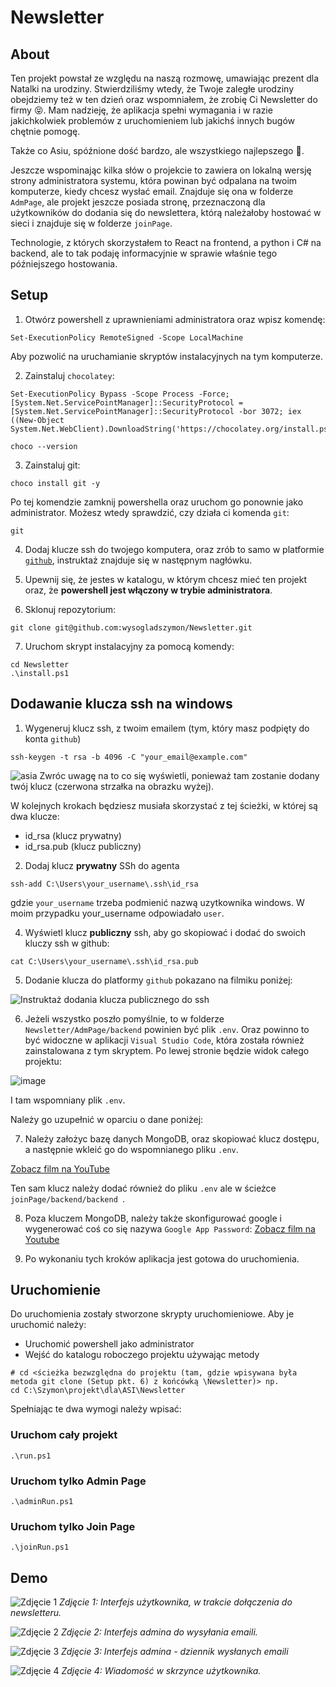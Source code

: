 # Newsletter

## About
Ten projekt powstał ze względu na naszą rozmowę, umawiając prezent dla Natalki na urodziny. Stwierdziliśmy wtedy, że Twoje zaległe urodziny obejdziemy też w ten dzień oraz wspomniałem, że zrobię Ci Newsletter do firmy :stuck_out_tongue_closed_eyes:. Mam nadzieję, że aplikacja spełni wymagania i w razie jakichkolwiek problemów z uruchomieniem lub jakichś innych bugów chętnie pomogę. 

Także co Asiu, spóźnione dość bardzo, ale wszystkiego najlepszego :birthday:.

Jeszcze wspominając kilka słów o projekcie to zawiera on lokalną wersję strony administratora systemu, która powinan być odpalana na twoim komputerze, kiedy chcesz wysłać email. Znajduje się ona w folderze ```AdmPage```, ale projekt jeszcze posiada stronę, przeznaczoną dla użytkowników do dodania się do newslettera, którą należałoby hostować w sieci i znajduje się w folderze ```joinPage```.

Technologie, z których skorzystałem to React na frontend, a python i C# na backend, ale to tak podaję informacyjnie w sprawie właśnie tego późniejszego hostowania.

## Setup
1. Otwórz powershell z uprawnieniami administratora oraz wpisz komendę:
```shell
Set-ExecutionPolicy RemoteSigned -Scope LocalMachine
```
Aby pozwolić na uruchamianie skryptów instalacyjnych na tym komputerze.

2. Zainstaluj ```chocolatey```:
```shell
Set-ExecutionPolicy Bypass -Scope Process -Force; [System.Net.ServicePointManager]::SecurityProtocol = [System.Net.ServicePointManager]::SecurityProtocol -bor 3072; iex ((New-Object System.Net.WebClient).DownloadString('https://chocolatey.org/install.ps1'))

choco --version
```

3. Zainstaluj git:
```shell
choco install git -y
```
Po tej komendzie zamknij powershella oraz uruchom go ponownie jako administrator. Możesz wtedy sprawdzić, czy działa ci komenda ```git```:
```shell
git
```
4. Dodaj klucze ssh do twojego komputera, oraz zrób to samo w platformie [```github```](github.com), instruktaż znajduje się w następnym nagłówku.

5. Upewnij się, że jestes w katalogu, w którym chcesz mieć ten projekt oraz, że **powershell jest włączony w trybie administratora**.

6. Sklonuj repozytorium:
```shell
git clone git@github.com:wysogladszymon/Newsletter.git
```
7. Uruchom skrypt instalacyjny za pomocą komendy:
```shell
cd Newsletter
.\install.ps1
```



## Dodawanie klucza ssh na windows 
1. Wygeneruj klucz ssh, z twoim emailem (tym, który masz podpięty do konta ```github```)
```shell
ssh-keygen -t rsa -b 4096 -C "your_email@example.com"
```
![asia](https://github.com/user-attachments/assets/76e22a91-8044-4fc8-89b2-b3f42d6fab99)
Zwróc uwagę na to co się wyświetli, ponieważ tam zostanie dodany twój klucz (czerwona strzałka na obrazku wyżej).

W kolejnych krokach będziesz musiała skorzystać z tej ścieżki, w której są dwa klucze:
- id_rsa (klucz prywatny)
- id_rsa.pub (klucz publiczny)
2. Dodaj klucz **prywatny** SSh do agenta
```shell
ssh-add C:\Users\your_username\.ssh\id_rsa
```
gdzie ```your_username``` trzeba podmienić nazwą uzytkownika windows. W moim przypadku your_username odpowiadało ```user```.

4. Wyświetl klucz **publiczny** ssh, aby go skopiować i dodać do swoich kluczy ssh w github:
```shell
cat C:\Users\your_username\.ssh\id_rsa.pub
```
5. Dodanie klucza do platformy ```github``` pokazano na filmiku poniżej:

![Instruktaż dodania klucza publicznego do ssh](https://github.com/user-attachments/assets/219db9fe-7083-4985-9082-f393479572c9)

6. Jeżeli wszystko poszło pomyślnie, to w folderze ```Newsletter/AdmPage/backend``` powinien być plik ```.env```. Oraz powinno to być widoczne w aplikacji ```Visual Studio Code```, która została również zainstalowana z tym skryptem.
Po lewej stronie będzie widok całego projektu:

![image](https://github.com/user-attachments/assets/9c97930d-eff3-4ffc-984f-ea8c393bcbcb)

I tam wspomniany plik ```.env```.

Należy go uzupełnić w oparciu o dane poniżej:

7. Należy założyc bazę danych MongoDB, oraz skopiować klucz dostępu, a następnie wkleić go do wspomnianego pliku ```.env```.

[Zobacz film na YouTube](https://www.youtube.com/watch?v=Dg1v3-Rkxv0)

Ten sam klucz należy dodać również do pliku ```.env``` ale w ścieżce ```joinPage/backend/backend ```.

8. Poza kluczem MongoDB, należy także skonfigurować google i wygenerować coś co się nazywa ```Google App Password```:
[Zobacz film na Youtube](https://www.youtube.com/watch?v=74QQfPrk4vE&ab_channel=POSITIVEGEEK)

9. Po wykonaniu tych kroków aplikacja jest gotowa do uruchomienia.

## Uruchomienie
Do uruchomienia zostały stworzone skrypty uruchomieniowe. 
Aby je uruchomić należy:
- Uruchomić powershell jako administrator
- Wejść do katalogu roboczego projektu używając metody 
```shell
# cd <ścieżka bezwzględna do projektu (tam, gdzie wpisywana była metoda git clone (Setup pkt. 6) z końcówką \Newsletter)> np.
cd C:\Szymon\projekt\dla\ASI\Newsletter
```

Spełniając te dwa wymogi należy wpisać:
### Uruchom cały projekt
```shell
.\run.ps1
```
### Uruchom tylko Admin Page
```shell
.\adminRun.ps1
```
### Uruchom tylko Join Page
```shell
.\joinRun.ps1
```
## Demo

![Zdjęcie 1](https://github.com/user-attachments/assets/42689cdf-742d-4e8d-b67f-89cd8bbdb014)
*Zdjęcie 1: Interfejs użytkownika, w trakcie dołączenia do newsletteru.*

![Zdjęcie 2](https://github.com/user-attachments/assets/205ce662-2b72-438b-950b-9463e1c4ce2a)
*Zdjęcie 2: Interfejs admina do wysyłania emaili.*

![Zdjęcie 3](https://github.com/user-attachments/assets/acd087f8-5170-44e3-b939-fae1b7407a8f)
*Zdjęcie 3: Interfejs admina - dziennik wysłanych emaili*

![Zdjęcie 4](https://github.com/user-attachments/assets/c3b9de73-1218-43df-902b-0a6b59a679e7)
*Zdjęcie 4: Wiadomość w skrzynce użytkownika.*


